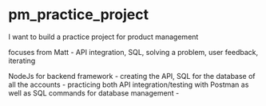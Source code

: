 # pm_practice_project
I want to build a practice project for product management

focuses from Matt - API integration, SQL, solving a problem, user feedback, iterating

NodeJs for backend framework - creating the API, SQL for the database of all the accounts - practicing both API integration/testing with Postman as well as SQL commands for database management - 